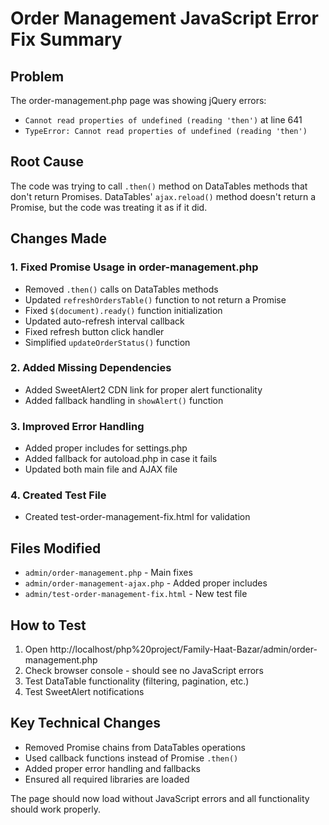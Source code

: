 # Order Management JavaScript Error Fix Summary

## Problem
The order-management.php page was showing jQuery errors:
- `Cannot read properties of undefined (reading 'then')` at line 641
- `TypeError: Cannot read properties of undefined (reading 'then')`

## Root Cause
The code was trying to call `.then()` method on DataTables methods that don't return Promises. DataTables' `ajax.reload()` method doesn't return a Promise, but the code was treating it as if it did.

## Changes Made

### 1. Fixed Promise Usage in order-management.php
- Removed `.then()` calls on DataTables methods
- Updated `refreshOrdersTable()` function to not return a Promise
- Fixed `$(document).ready()` function initialization
- Updated auto-refresh interval callback
- Fixed refresh button click handler
- Simplified `updateOrderStatus()` function

### 2. Added Missing Dependencies
- Added SweetAlert2 CDN link for proper alert functionality
- Added fallback handling in `showAlert()` function

### 3. Improved Error Handling
- Added proper includes for settings.php
- Added fallback for autoload.php in case it fails
- Updated both main file and AJAX file

### 4. Created Test File
- Created test-order-management-fix.html for validation

## Files Modified
- `admin/order-management.php` - Main fixes
- `admin/order-management-ajax.php` - Added proper includes
- `admin/test-order-management-fix.html` - New test file

## How to Test
1. Open http://localhost/php%20project/Family-Haat-Bazar/admin/order-management.php
2. Check browser console - should see no JavaScript errors
3. Test DataTable functionality (filtering, pagination, etc.)
4. Test SweetAlert notifications

## Key Technical Changes
- Removed Promise chains from DataTables operations
- Used callback functions instead of Promise `.then()`
- Added proper error handling and fallbacks
- Ensured all required libraries are loaded

The page should now load without JavaScript errors and all functionality should work properly.